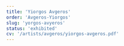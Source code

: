```yaml
---
title: 'Yiorgos Avgeros'
order: 'Avgeros-Yiorgos'
slug: 'yorgos-avyeros'
status: 'exhibited'
cv: '/artists/avgeros/yiorgos-avgeros.pdf'
---
```

